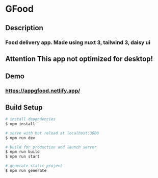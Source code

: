 # GFood

## Description

### Food delivery app. Made using nuxt 3, tailwind 3, daisy ui

## Attention This app not optimized for desktop!

## Demo
### https://appgfood.netlify.app/

## Build Setup

```bash
# install dependencies
$ npm install

# serve with hot reload at localhost:3000
$ npm run dev

# build for production and launch server
$ npm run build
$ npm run start

# generate static project
$ npm run generate
```
